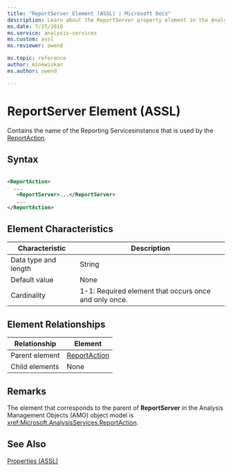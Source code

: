 ```yaml
---
title: "ReportServer Element (ASSL) | Microsoft Docs"
description: Learn about the ReportServer property element in the Analysis Services Scripting Language (ASSL) schema.
ms.date: 7/25/2018
ms.service: analysis-services
ms.custom: assl
ms.reviewer: owend

ms.topic: reference
author: minewiskan
ms.author: owend

---
```

# ReportServer Element (ASSL)

  Contains the name of the  Reporting Servicesinstance that is used by the [ReportAction](../data-type/reportaction-data-type-assl.md).  
  
## Syntax  
  
```xml  
  
<ReportAction>  
  ...  
   <ReportServer>...</ReportServer>  
   ...  
</ReportAction>  
```  
  
## Element Characteristics  
  
|Characteristic|Description|  
|--------------------|-----------------|  
|Data type and length|String|  
|Default value|None|  
|Cardinality|1-1: Required element that occurs once and only once.|  
  
## Element Relationships  
  
|Relationship|Element|  
|------------------|-------------|  
|Parent element|[ReportAction](../data-type/reportaction-data-type-assl.md)|  
|Child elements|None|  
  
## Remarks  
 The element that corresponds to the parent of **ReportServer** in the Analysis Management Objects (AMO) object model is <xref:Microsoft.AnalysisServices.ReportAction>.  
  
## See Also  
 [Properties &#40;ASSL&#41;](properties-assl.md)  
  
  
